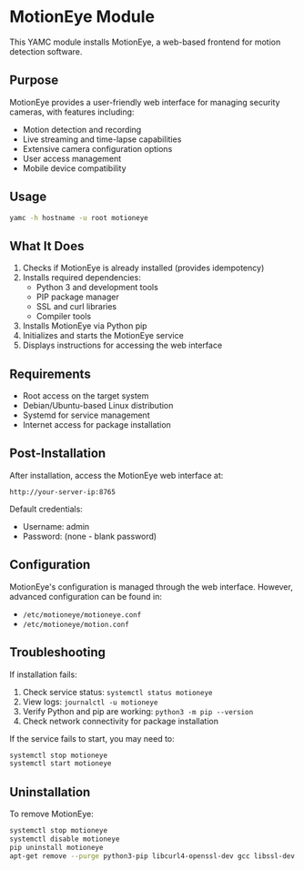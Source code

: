 # MotionEye Module

This YAMC module installs MotionEye, a web-based frontend for motion detection software.

## Purpose

MotionEye provides a user-friendly web interface for managing security cameras, with features including:

- Motion detection and recording
- Live streaming and time-lapse capabilities
- Extensive camera configuration options
- User access management
- Mobile device compatibility

## Usage

```bash
yamc -h hostname -u root motioneye
```

## What It Does

1. Checks if MotionEye is already installed (provides idempotency)
2. Installs required dependencies:
   - Python 3 and development tools
   - PIP package manager
   - SSL and curl libraries
   - Compiler tools
3. Installs MotionEye via Python pip
4. Initializes and starts the MotionEye service
5. Displays instructions for accessing the web interface

## Requirements

- Root access on the target system
- Debian/Ubuntu-based Linux distribution
- Systemd for service management
- Internet access for package installation

## Post-Installation

After installation, access the MotionEye web interface at:
```
http://your-server-ip:8765
```

Default credentials:
- Username: admin
- Password: (none - blank password)

## Configuration

MotionEye's configuration is managed through the web interface. However, advanced configuration can be found in:
- `/etc/motioneye/motioneye.conf`
- `/etc/motioneye/motion.conf`

## Troubleshooting

If installation fails:

1. Check service status: `systemctl status motioneye`
2. View logs: `journalctl -u motioneye`
3. Verify Python and pip are working: `python3 -m pip --version`
4. Check network connectivity for package installation

If the service fails to start, you may need to:
```bash
systemctl stop motioneye
systemctl start motioneye
```

## Uninstallation

To remove MotionEye:
```bash
systemctl stop motioneye
systemctl disable motioneye
pip uninstall motioneye
apt-get remove --purge python3-pip libcurl4-openssl-dev gcc libssl-dev
```